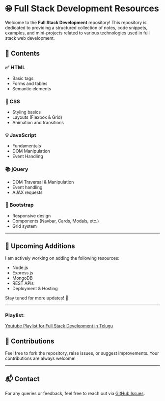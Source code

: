 # 🌐 Full Stack Development Resources

Welcome to the **Full Stack Development** repository! This repository is dedicated to providing a structured collection of notes, code snippets, examples, and mini-projects related to various technologies used in full stack web development.

## 📁 Contents

### ✅ HTML
- Basic tags
- Forms and tables
- Semantic elements

### 🎨 CSS
- Styling basics
- Layouts (Flexbox & Grid)
- Animation and transitions

### 💡 JavaScript
- Fundamentals
- DOM Manipulation
- Event Handling

### 📚 jQuery
- DOM Traversal & Manipulation
- Event handling
- AJAX requests

### 🧰 Bootstrap
- Responsive design
- Components (Navbar, Cards, Modals, etc.)
- Grid system

---

## 🚧 Upcoming Additions

I am actively working on adding the following resources:

- Node.js
- Express.js
- MongoDB
- REST APIs
- Deployment & Hosting

Stay tuned for more updates! 🔔

---

### Playlist:

[Youtube Playlist for Full Stack Development in Telugu](https://www.youtube.com/playlist?list=PLL2LIzssz5G_BAsTsgv9IUBsPODX_Fit0)

## 🙌 Contributions

Feel free to fork the repository, raise issues, or suggest improvements. Your contributions are always welcome!

---

## 📬 Contact

For any queries or feedback, feel free to reach out via [GitHub Issues](https://github.com/Mazid2003/Job-practice/issues).




